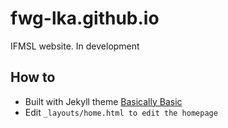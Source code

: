 # fwg-lka.github.io
IFMSL website. In development


## How to

- Built with Jekyll theme [Basically Basic](https://github.com/mmistakes/jekyll-theme-basically-basic)
- Edit `_layouts/home.html to edit the homepage`
